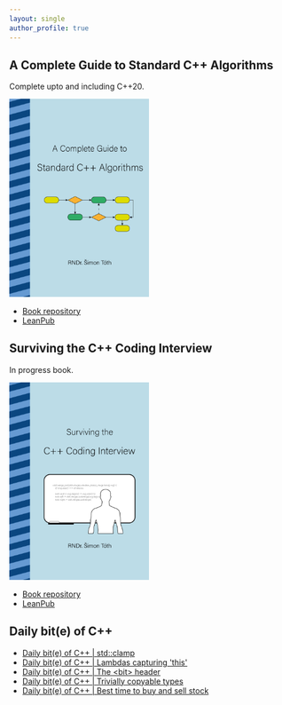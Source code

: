 ```yaml
---
layout: single
author_profile: true
---
```


## A Complete Guide to Standard C++ Algorithms

Complete upto and including C++20.

[<img src="assets/images/book_algorithms_cover.png" width="50%">](https://leanpub.com/cpp-algorithms-guide)

- [Book repository](https://github.com/HappyCerberus/book-cpp-algorithms)
- [LeanPub](https://leanpub.com/cpp-algorithms-guide)

## Surviving the C++ Coding Interview

In progress book.

[<img src="assets/images/book_coding_interview_cover.png" width="50%">](https://leanpub.com/cpp-coding-interview)

- [Book repository](https://leanpub.com/cpp-coding-interview)
- [LeanPub](https://leanpub.com/cpp-coding-interview)

## Daily bit(e) of C++

<ul>
<!-- SUBSTACK:START --><li><a href="https://simontoth.substack.com/p/daily-bite-of-c-stdclamp">Daily bit&lpar;e&rpar; of C++ | std::clamp</a></li><li><a href="https://simontoth.substack.com/p/daily-bite-of-c-lambdas-capturing">Daily bit&lpar;e&rpar; of C++ | Lambdas capturing &#39;this&#39;</a></li><li><a href="https://simontoth.substack.com/p/daily-bite-of-c-the-bit-header">Daily bit&lpar;e&rpar; of C++ | The &lt;bit&gt; header</a></li><li><a href="https://simontoth.substack.com/p/daily-bite-of-c-trivially-copyable">Daily bit&lpar;e&rpar; of C++ | Trivially copyable types</a></li><li><a href="https://simontoth.substack.com/p/daily-bite-of-c-best-time-to-buy">Daily bit&lpar;e&rpar; of C++ | Best time to buy and sell stock</a></li><!-- SUBSTACK:END -->
</ul>